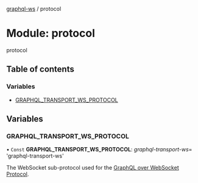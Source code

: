 [graphql-ws](../README.md) / protocol

# Module: protocol

protocol

## Table of contents

### Variables

- [GRAPHQL\_TRANSPORT\_WS\_PROTOCOL](protocol.md#graphql_transport_ws_protocol)

## Variables

### GRAPHQL\_TRANSPORT\_WS\_PROTOCOL

• `Const` **GRAPHQL\_TRANSPORT\_WS\_PROTOCOL**: *graphql-transport-ws*= 'graphql-transport-ws'

The WebSocket sub-protocol used for the [GraphQL over WebSocket Protocol](/PROTOCOL.md).
